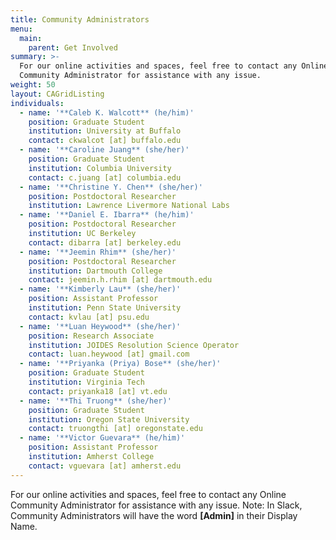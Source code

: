 ```yaml
---
title: Community Administrators
menu:
  main:
    parent: Get Involved
summary: >-
  For our online activities and spaces, feel free to contact any Online
  Community Administrator for assistance with any issue.
weight: 50
layout: CAGridListing
individuals:
  - name: '**Caleb K. Walcott** (he/him)'
    position: Graduate Student
    institution: University at Buffalo
    contact: ckwalcot [at] buffalo.edu
  - name: '**Caroline Juang** (she/her)'
    position: Graduate Student
    institution: Columbia University
    contact: c.juang [at] columbia.edu
  - name: '**Christine Y. Chen** (she/her)'
    position: Postdoctoral Researcher
    institution: Lawrence Livermore National Labs
  - name: '**Daniel E. Ibarra** (he/him)'
    position: Postdoctoral Researcher
    institution: UC Berkeley
    contact: dibarra [at] berkeley.edu
  - name: '**Jeemin Rhim** (she/her)'
    position: Postdoctoral Researcher
    institution: Dartmouth College
    contact: jeemin.h.rhim [at] dartmouth.edu
  - name: '**Kimberly Lau** (she/her)'
    position: Assistant Professor
    institution: Penn State University
    contact: kvlau [at] psu.edu
  - name: '**Luan Heywood** (she/her)'
    position: Research Associate
    institution: JOIDES Resolution Science Operator
    contact: luan.heywood [at] gmail.com
  - name: '**Priyanka (Priya) Bose** (she/her)'
    position: Graduate Student
    institution: Virginia Tech
    contact: priyanka18 [at] vt.edu
  - name: '**Thi Truong** (she/her)'
    position: Graduate Student
    institution: Oregon State University
    contact: truongthi [at] oregonstate.edu
  - name: '**Victor Guevara** (he/him)'
    position: Assistant Professor
    institution: Amherst College
    contact: vguevara [at] amherst.edu
---
```

For our online activities and spaces, feel free to contact any Online Community Administrator for assistance with any issue. Note: In Slack, Community Administrators will have the word **\[Admin\]** in their Display Name.

&nbsp;

&nbsp;
